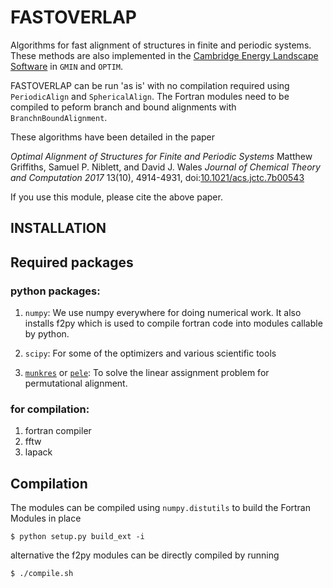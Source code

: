 # FASTOVERLAP
Algorithms for fast alignment of structures in finite and periodic systems. These methods are also implemented in the [Cambridge Energy Landscape Software](http://www-wales.ch.cam.ac.uk/software.html) in `GMIN` and `OPTIM`.

FASTOVERLAP can be run 'as is' with no compilation required using `PeriodicAlign` and `SphericalAlign`. The Fortran modules need to be compiled to peform branch and bound alignments with `BranchnBoundAlignment`. 

These algorithms have been detailed in the paper 

*Optimal Alignment of Structures for Finite and Periodic Systems* Matthew Griffiths, Samuel P. Niblett, and David J. Wales _Journal of Chemical
Theory and Computation_ *2017* 13(10), 4914-4931, doi:[10.1021/acs.jctc.7b00543](http://dx.doi.org/10.1021/acs.jctc.7b00543)

If you use this module, please cite the above paper.

## INSTALLATION

## Required packages

### python packages:

1. `numpy`:
  We use numpy everywhere for doing numerical work. It also installs f2py which is used to compile fortran code into modules callable by python.

2. `scipy`:
  For some of the optimizers and various scientific tools

3. [`munkres`](https://pypi.org/project/munkres/) or [`pele`](http://pele-python.github.io/pele/):
  To solve the linear assignment problem for permutational alignment.

### for compilation:

1. fortran compiler
2. fftw
3. lapack

## Compilation

The modules can be compiled using `numpy.distutils` to build the Fortran Modules in place

```
$ python setup.py build_ext -i
```

alternative the f2py modules can be directly compiled by running

```
$ ./compile.sh
```


